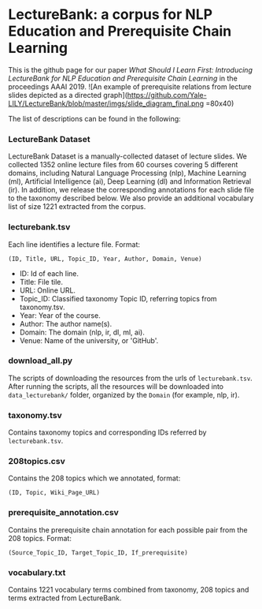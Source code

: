 
# LectureBank: a corpus for NLP Education and Prerequisite Chain Learning

This is the github page for our paper *What Should I Learn First: Introducing LectureBank for NLP Education and Prerequisite Chain Learning* in the proceedings AAAI 2019. 
![An example of prerequisite relations from lecture slides depicted as a directed graph](https://github.com/Yale-LILY/LectureBank/blob/master/imgs/slide_diagram_final.png =80x40)

The list of descriptions can be found in the following:

### LectureBank Dataset
LectureBank Dataset is a manually-collected dataset of lecture slides. We collected 1352 online lecture files from 60 courses covering 5 different domains,  including Natural Language Processing (nlp), Machine Learning (ml), Artificial Intelligence (ai), Deep Learning (dl) and Information Retrieval (ir).  In addition, we release the corresponding annotations for each slide file to the taxonomy described below.  We also provide an additional vocabulary list of size 1221 extracted from the corpus.  

### lecturebank.tsv
Each line identifies a lecture file. Format:

`(ID, Title, URL, Topic_ID, Year, Author, Domain, Venue)`


- ID: Id of each line.
- Title: File tile.
- URL: Online URL.
- Topic_ID: Classified taxonomy Topic ID, referring topics from taxonomy.tsv.
- Year: Year of the course.
- Author: The author name(s).
- Domain: The domain (nlp, ir, dl, ml, ai).
- Venue: Name of the university, or 'GitHub'.

### download_all.py
The scripts of downloading the resources from the urls of `lecturebank.tsv`. After running the scripts, all the resources will be downloaded into `data_lecturebank/` folder, organized by the `Domain` (for example, nlp, ir). 

### taxonomy.tsv
Contains taxonomy topics and corresponding IDs referred by `lecturebank.tsv`.


### 208topics.csv
Contains the 208 topics which we annotated, format:

`(ID, Topic, Wiki_Page_URL)`

### prerequisite_annotation.csv
Contains the prerequisite chain annotation for each possible pair from the 208 topics. Format:

`(Source_Topic_ID, Target_Topic_ID, If_prerequisite)`


### vocabulary.txt
Contains 1221 vocabulary terms combined from taxonomy, 208 topics and terms extracted from LectureBank.










